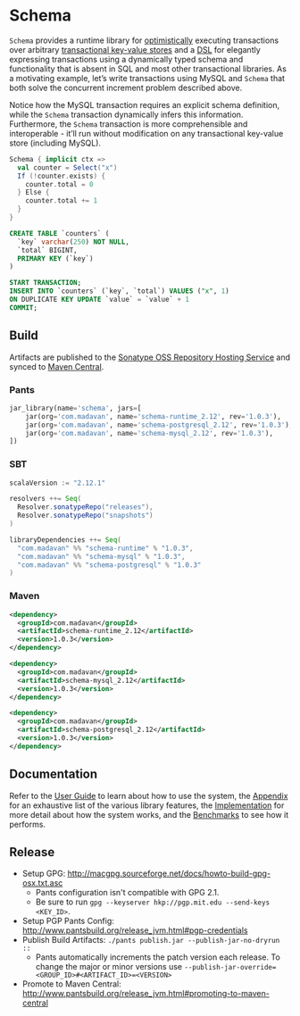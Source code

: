 # Schema
```Schema``` provides a runtime library for [optimistically](https://en.wikipedia.org/wiki/Optimistic_concurrency_control) executing transactions over arbitrary [transactional key-value stores](https://en.wikipedia.org/wiki/Key-value_database) and a [DSL](https://en.wikipedia.org/wiki/Domain-specific_language) for elegantly expressing transactions using a dynamically typed schema and functionality that is absent in SQL and most other transactional libraries. As a motivating example, let’s write transactions using MySQL and ```Schema``` that both solve the concurrent increment problem described above.

Notice how the MySQL transaction requires an explicit schema definition, while the ```Schema``` transaction dynamically infers this information. Furthermore, the ```Schema``` transaction is more comprehensible and interoperable - it’ll run without modification on any transactional key-value store (including MySQL).

```scala
Schema { implicit ctx =>
  val counter = Select("x")
  If (!counter.exists) {
    counter.total = 0
  } Else {
    counter.total += 1
  }
}
```

```sql
CREATE TABLE `counters` (
  `key` varchar(250) NOT NULL,
  `total` BIGINT,
  PRIMARY KEY (`key`)
)

START TRANSACTION;
INSERT INTO `counters` (`key`, `total`) VALUES ("x", 1)
ON DUPLICATE KEY UPDATE `value` = `value` + 1
COMMIT;
```

## Build
Artifacts are published to the [Sonatype OSS Repository Hosting Service](https://oss.sonatype.org/index.html#nexus-search;quick~com.madavan) and synced to [Maven Central](https://search.maven.org/#search%7Cga%7C1%7Cg%3A%22com.madavan%22).

### Pants
```python
jar_library(name='schema', jars=[
    jar(org='com.madavan', name='schema-runtime_2.12', rev='1.0.3'),
    jar(org='com.madavan', name='schema-postgresql_2.12', rev='1.0.3'),
    jar(org='com.madavan', name='schema-mysql_2.12', rev='1.0.3'),
])
```

### SBT
```scala
scalaVersion := "2.12.1"

resolvers ++= Seq(
  Resolver.sonatypeRepo("releases"),
  Resolver.sonatypeRepo("snapshots")
)

libraryDependencies ++= Seq(
  "com.madavan" %% "schema-runtime" % "1.0.3",
  "com.madavan" %% "schema-mysql" % "1.0.3",
  "com.madavan" %% "schema-postgresql" % "1.0.3"
)
```

### Maven
```xml
<dependency>
  <groupId>com.madavan</groupId>
  <artifactId>schema-runtime_2.12</artifactId>
  <version>1.0.3</version>
</dependency>

<dependency>
  <groupId>com.madavan</groupId>
  <artifactId>schema-mysql_2.12</artifactId>
  <version>1.0.3</version>
</dependency>

<dependency>
  <groupId>com.madavan</groupId>
  <artifactId>schema-postgresql_2.12</artifactId>
  <version>1.0.3</version>
</dependency>
```

## Documentation
Refer to the [User Guide](https://github.com/ashwin153/schema/wiki/User-Guide) to learn about how to use the system, the [Appendix](https://github.com/ashwin153/schema/wiki/Appendix) for an exhaustive list of the various library features, the [Implementation](https://github.com/ashwin153/schema/wiki/Implementation) for more detail about how the system works, and the [Benchmarks](https://github.com/ashwin153/schema/wiki/Benchmarks) to see how it performs.

## Release
- Setup GPG: http://macgpg.sourceforge.net/docs/howto-build-gpg-osx.txt.asc
  - Pants configuration isn't compatible with GPG 2.1.
  - Be sure to run ```gpg --keyserver hkp://pgp.mit.edu --send-keys <KEY_ID>```.
- Setup PGP Pants Config: http://www.pantsbuild.org/release_jvm.html#pgp-credentials
- Publish Build Artifacts: ```./pants publish.jar --publish-jar-no-dryrun ::```
  - Pants automatically increments the patch version each release. To change the major or minor versions use ```--publish-jar-override=<GROUP_ID>#<ARTIFACT_ID>=<VERSION>```
- Promote to Maven Central: http://www.pantsbuild.org/release_jvm.html#promoting-to-maven-central
